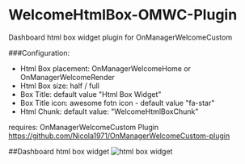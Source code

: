WelcomeHtmlBox-OMWC-Plugin
==========================

Dashboard html box widget plugin for OnManagerWelcomeCustom

###Configuration:

* Html Box placement: OnManagerWelcomeHome or OnManagerWelcomeRender
* Html Box size:  half / full
* Box Title: default value "Html Box Widget"
* Box Title icon: awesome fotn icon - default value "fa-star"
* Html Chunk: default value: "WelcomeHtmlBoxChunk"

requires: OnManagerWelcomeCustom Plugin https://github.com/Nicola1971/OnManagerWelcomeCustom-plugin

##Dashboard html box widget
![html box widget](https://raw.githubusercontent.com/Nicola1971/WelcomeHtmlBox-OMWC-Plugin/master/htmlbox.jpg)
